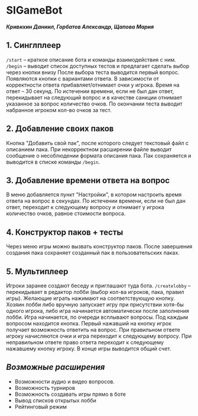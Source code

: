 # SIGameBot

**_Кривихин Даниил, Горбатов Александр, Щапова Мария_**

## **1.	Синглплеер**
```/start``` – краткое описание бота и команды взаимодействия с ним.
```/begin``` – выводит список доступных тестов и предлагает сделать выбор через кнопки внизу
После выбора теста выводится первый вопрос. Появляются кнопки с вариантами ответа.
В зависимости от корректности ответа прибавляет/отнимает очки у игрока. Время на ответ – 30 секунд. По истечении времени, если не был дан ответ, перекидывает на          следующий вопрос и в качестве санкции отнимает указанное за вопрос количество очков.  По окончании теста выводит набранное игроком кол-во очков за тест. 

## **2.	Добавление своих паков**
Кнопка "Добавить свой пак", после которого следует текстовый файл с описанием пака. При некорректном расширении файле выводит сообщение о несоблюдении формата описания пака. Пак сохраняется и выводится в списке команды ```/begin```.

## **3. Добавление времени ответа на вопрос**
В меню добавляется пункт "Настройки", в котором настроить время ответа на вопрос в секундах. По истечении времени, если не был дан ответ, переходит к следующему вопросу и отнимает у игрока количество очков, равное стоимости вопроса.

## **4. Конструктор паков + тесты**
Через меню игры можно вызвать конструктор паков. После завершения создания пака сохраняет созданный пак в пользовательских паках. 

## **5.	Мультиплеер**
Игроки заранее создают беседу и приглашают туда бота. 
```/createlobby``` – перекидывает в редактор лобби (выбор кол-ва игроков, пака, правил игры).
Желающие играть нажимают на соответствующую кнопку. Хозяин лобби либо вручную запускает игру при присутствии хотя-бы одного игрока, либо игра начинается автоматически после заполнения лобби. Игра начинается, по очереди всплывают вопросы. Под каждым вопросом находится кнопка. Первый нажавший на кнопку игрок получает возможность ответить на вопрос. При правильном ответе игроку начисляются очки и игра переходит к следующему вопросу. При неправильном ответе право ответа переходит к следующему нажавшему кнопку игроку. В конце игры выводится общий счет.



## *Возможные расширения*
- Возможности аудио и видео вопросов.
- Возможность турниров
- Возможность создавать игры прямо в боте
- Вывод списков открытых лобби
- Рейтинговый режим

